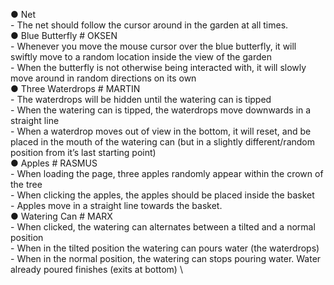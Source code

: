 ● Net \
    - The net should follow the cursor around in the garden at all times. \
● Blue Butterfly # OKSEN \
    - Whenever you move the mouse cursor over the blue butterfly, it will swiftly move to a random location inside the view of the garden \
    - When the butterfly is not otherwise being interacted with, it will  slowly move around in random directions on  its own \
● Three Waterdrops # MARTIN \
    - The waterdrops will be hidden until the watering can is tipped \
    - When the watering can is tipped, the waterdrops move downwards in a  straight line \
    - When a waterdrop moves out of view in the bottom, it will reset, and be placed in the mouth of the watering can (but in a slightly different/random position from it’s last starting point) \
● Apples # RASMUS \
    - When loading the page, three apples randomly appear within the crown of the tree \
    - When clicking the apples, the apples should be placed inside the basket \
    - Apples move in a straight line towards the basket. \
● Watering Can # MARX \
    - When clicked, the watering can alternates between a tilted and a normal position \
    - When in the tilted position the watering can pours water (the waterdrops) \
    - When in the normal position, the watering can stops pouring water. Water already poured finishes (exits at bottom) \

